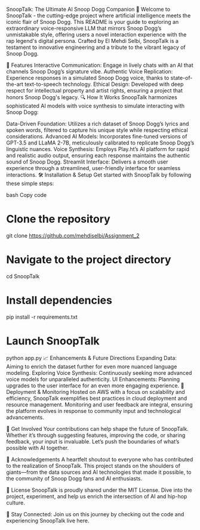 SnoopTalk: The Ultimate AI Snoop Dogg Companion 🎤
Welcome to SnoopTalk - the cutting-edge project where artificial intelligence meets the iconic flair of Snoop Dogg. This README is your guide to exploring an extraordinary voice-responsive LLM that mirrors Snoop Dogg’s unmistakable style, offering users a novel interaction experience with the rap legend's digital persona. Crafted by El Mehdi Selbi, SnoopTalk is a testament to innovative engineering and a tribute to the vibrant legacy of Snoop Dogg.

🌟 Features
Interactive Communication: Engage in lively chats with an AI that channels Snoop Dogg’s signature vibe.
Authentic Voice Replication: Experience responses in a simulated Snoop Dogg voice, thanks to state-of-the-art text-to-speech technology.
Ethical Design: Developed with deep respect for intellectual property and artist rights, ensuring a project that honors Snoop Dogg's legacy.
🔍 How It Works
SnoopTalk harmonizes sophisticated AI models with voice synthesis to simulate interacting with Snoop Dogg:

Data-Driven Foundation: Utilizes a rich dataset of Snoop Dogg’s lyrics and spoken words, filtered to capture his unique style while respecting ethical considerations.
Advanced AI Models: Incorporates fine-tuned versions of GPT-3.5 and LLaMA 2-7B, meticulously calibrated to replicate Snoop Dogg’s linguistic nuances.
Voice Synthesis: Employs Play.ht’s AI platform for rapid and realistic audio output, ensuring each response maintains the authentic sound of Snoop Dogg.
Streamlit Interface: Delivers a smooth user experience through a streamlined, user-friendly interface for seamless interactions.
🛠 Installation & Setup
Get started with SnoopTalk by following these simple steps:

bash
Copy code
# Clone the repository
git clone https://github.com/mehdiselbi/Assignment_2

# Navigate to the project directory
cd SnoopTalk

# Install dependencies
pip install -r requirements.txt

# Launch SnoopTalk
python app.py
📈 Enhancements & Future Directions
Expanding Data: Aiming to enrich the dataset further for even more nuanced language modeling.
Exploring Voice Synthesis: Continuously seeking more advanced voice models for unparalleled authenticity.
UI Enhancements: Planning upgrades to the user interface for an even more engaging experience.
🚀 Deployment & Monitoring
Hosted on AWS with a focus on scalability and efficiency, SnoopTalk exemplifies best practices in cloud deployment and resource management. Monitoring and user feedback are integral, ensuring the platform evolves in response to community input and technological advancements.

🌱 Get Involved
Your contributions can help shape the future of SnoopTalk. Whether it’s through suggesting features, improving the code, or sharing feedback, your input is invaluable. Let’s push the boundaries of what’s possible with AI together.

💖 Acknowledgements
A heartfelt shoutout to everyone who has contributed to the realization of SnoopTalk. This project stands on the shoulders of giants—from the data sources and AI technologies that made it possible, to the community of Snoop Dogg fans and AI enthusiasts.

📜 License
SnoopTalk is proudly shared under the MIT License. Dive into the project, experiment, and help us enrich the intersection of AI and hip-hop culture.

🔗 Stay Connected: Join us on this journey by checking out the code and experiencing SnoopTalk live here.
